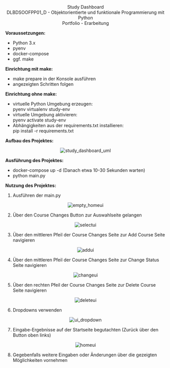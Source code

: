 <center>Study Dashboard</center>  
<center>DLBDSOOFPP01_D - Objektorientierte und funktionale Programmierung mit Python</center>  
<center>Portfolio - Erarbeitung</center>  

**Voraussetzungen:**  
- Python 3.x  
- pyenv  
- docker-compose  
- ggf. make  

**Einrichtung mit make:**  
 - make prepare in der Konsole ausführen
 - angezeigten Schritten folgen
   
**Einrichtung ohne make:**  
 - virtuelle Python Umgebung erzeugen:  
    pyenv virtualenv <deine-python-version> study-env  
 - virtuelle Umgebung aktivieren:  
    pyenv activate study-env  
 - Abhängigkeiten aus der requirements.txt installieren:  
    pip install -r requirements.txt  

**Aufbau des Projektes:**  
<div align="center">
  <img src="readme_assets/study_dashboard_uml.png" alt="study_dashboard_uml">
</div>

**Ausführung des Projektes:**
 - docker-compose up -d (Danach etwa 10-30 Sekunden warten)
 - python main.py

**Nutzung des Projektes:**  
1. Ausführen der main.py  
<div align="center">
  <img src="readme_assets/empty_homeui.png" alt="empty_homeui">
</div>

2. Über den Course Changes Button zur Auswahlseite gelangen  
<div align="center">
  <img src="readme_assets/selectui.png" alt="selectui">
</div>  

3. Über den mittleren Pfeil der Course Changes Seite zur Add Course Seite navigieren  
<div align="center">
  <img src="readme_assets/addui.png" alt="addui">
</div>

4. Über den mittleren Pfeil der Course Changes Seite zur Change Status Seite navigieren  
<div align="center">
  <img src="readme_assets/changeui.png" alt="changeui">
</div>

5. Über den rechten Pfeil der Course Changes Seite zur Delete Course Seite navigieren 
<div align="center">
  <img src="readme_assets/deleteui.png" alt="deleteui">
</div> 

6. Dropdowns verwenden  
<div align="center">
  <img src="readme_assets/ui_dropdown.png" alt="ui_dropdown">
</div> 

7. Eingabe-Ergebnisse auf der Startseite begutachten (Zurück über den Button oben links)
<div align="center">
  <img src="readme_assets/homeui.png" alt="homeui">
</div>  

8. Gegebenfalls weitere Eingaben oder Änderungen über die gezeigten Möglichkeiten vornehmen
